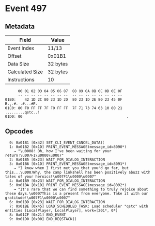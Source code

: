 # Event 497

## Metadata

| Field           | Value    |
|-----------------|----------|
| Event Index     | 11/13    |
| Offset          | 0x01B1   |
| Data Size       | 32 bytes |
| Calculated Size | 32 bytes |
| Instructions    | 10       |

```
      00 01 02 03 04 05 06 07  08 09 0A 0B 0C 0D 0E 0F
      -- -- -- -- -- -- -- --  -- -- -- -- -- -- -- --
01B0:    42 1D 2C 80 23 1D 2D  80 23 1D 2E 80 23 45 0F   B.,.#.-.#...#E.
01C0: 80 F0 FF FF 7F F0 FF FF  7F 71 73 74 63 10 80 21  .........qstc..!
01D0: 00                                                .               
```

## Opcodes

```
  0: 0x01B1 [0x42] SET_CLI_EVENT_CANCEL_DATA()
  1: 0x01B2 [0x1D] PRINT_EVENT_MESSAGE(message_id=8090*)
    → "\u0008! Oh, how I've been waiting for your return!\u007F1\u0000\u0007"
  2: 0x01B5 [0x23] WAIT_FOR_DIALOG_INTERACTION
  3: 0x01B6 [0x1D] PRINT_EVENT_MESSAGE(message_id=8091*)
    → "I knew when I first met you that you'd go far, but this...\u0007Why, the camp linkshell has been positively abuzz with tales of your heroics!\u007F1\u0000\u0007"
  4: 0x01B9 [0x23] WAIT_FOR_DIALOG_INTERACTION
  5: 0x01BA [0x1D] PRINT_EVENT_MESSAGE(message_id=8092*)
    → "It's rare that we can find something to truly rejoice about these days.\u0007This is a present from everyone. Take it with our gratitude!\u007F1\u0000\u0007"
  6: 0x01BD [0x23] WAIT_FOR_DIALOG_INTERACTION
  7: 0x01BE [0x45] LOAD_SCHEDULED_TASK: Load scheduler "qstc" with entities [LocalPlayer, LocalPlayer], work=[201*, 0*]
  8: 0x01CF [0x21] END_EVENT
  9: 0x01D0 [0x00] END_REQSTACK()
```
